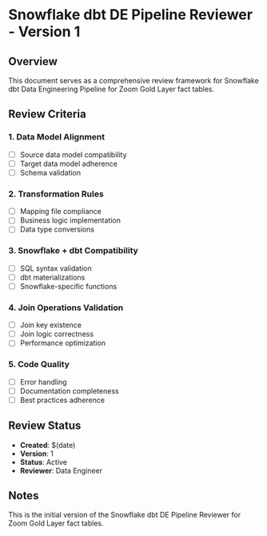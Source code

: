 # Snowflake dbt DE Pipeline Reviewer - Version 1

## Overview
This document serves as a comprehensive review framework for Snowflake dbt Data Engineering Pipeline for Zoom Gold Layer fact tables.

## Review Criteria

### 1. Data Model Alignment
- [ ] Source data model compatibility
- [ ] Target data model adherence
- [ ] Schema validation

### 2. Transformation Rules
- [ ] Mapping file compliance
- [ ] Business logic implementation
- [ ] Data type conversions

### 3. Snowflake + dbt Compatibility
- [ ] SQL syntax validation
- [ ] dbt materializations
- [ ] Snowflake-specific functions

### 4. Join Operations Validation
- [ ] Join key existence
- [ ] Join logic correctness
- [ ] Performance optimization

### 5. Code Quality
- [ ] Error handling
- [ ] Documentation completeness
- [ ] Best practices adherence

## Review Status
- **Created**: $(date)
- **Version**: 1
- **Status**: Active
- **Reviewer**: Data Engineer

## Notes
This is the initial version of the Snowflake dbt DE Pipeline Reviewer for Zoom Gold Layer fact tables.